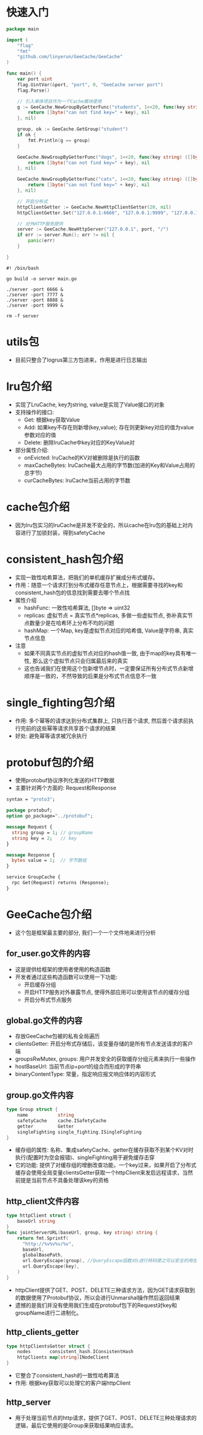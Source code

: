 # 快速入门
```go
package main

import (
	"flag"
	"fmt"
	"github.com/linyerun/GeeCache/GeeCache"
)

func main() {
	var port uint
	flag.UintVar(&port, "port", 0, "GeeCache server port")
	flag.Parse()

	// 引入单体项目作为一个Cache模块使用
	g := GeeCache.NewGroupByGetterFunc("students", 1<<20, func(key string) ([]byte, error) {
		return []byte("can not find key=" + key), nil
	}, nil)

	group, ok := GeeCache.GetGroup("student")
	if ok {
		fmt.Println(g == group)
	}

	GeeCache.NewGroupByGetterFunc("dogs", 1<<20, func(key string) ([]byte, error) {
		return []byte("can not find key=" + key), nil
	}, nil)

	GeeCache.NewGroupByGetterFunc("cats", 1<<20, func(key string) ([]byte, error) {
		return []byte("can not find key=" + key), nil
	}, nil)

	// 开启分布式
	httpClientGetter := GeeCache.NewHttpClientGetter(20, nil)
	httpClientGetter.Set("127.0.0.1:6666", "127.0.0.1:9999", "127.0.0.1:8888", "127.0.0.1:7777")

	// 对外HTTP服务提供
	server := GeeCache.NewHttpServer("127.0.0.1", port, "/")
	if err := server.Run(); err != nil {
		panic(err)
	}

}
```

```shell
#! /bin/bash

go build -o server main.go

./server -port 6666 &
./server -port 7777 &
./server -port 8888 &
./server -port 9999 &

rm -f server
```

# utils包
- 目前只整合了logrus第三方包进来，作用是进行日志输出

# lru包介绍
- 实现了LruCache, key为string, value是实现了Value接口的对象
- 支持操作的接口:
  - Get: 根据key获取Value 
  - Add: 如果key不存在则新增(key,value); 存在则更新key对应的值为value参数对应的值
  - Delete: 删除lruCache中key对应的KeyValue对
- 部分属性介绍:
  - onEvicted: lruCache的KV对被删除是执行的函数
  - maxCacheBytes: lruCache最大占用的字节数(加进的Key和Value占用的总字节)
  - curCacheBytes: lruCache当前占用的字节数

# cache包介绍
- 因为lru包实习的lruCache是并发不安全的，所以cache在lru包的基础上对内容进行了加锁封装，得到safetyCache

# consistent_hash包介绍
- 实现一致性哈希算法，把我们的单机缓存扩展成分布式缓存。
- 作用：随意一个请求打到分布式缓存任意节点上，根据需要寻找的key和consistent_hash包的信息找到需要去哪个节点找
- 属性介绍
  - hashFunc: 一致性哈希算法, []byte => uint32
  - replicas: 虚拟节点 = 真实节点*replicas, 多做一些虚拟节点, 弥补真实节点数量少是在哈希环上分布不均的问题
  - hashMap: 一个Map, key是虚拟节点对应的哈希值, Value是字符串, 真实节点信息
- 注意
  - 如果不同真实节点的虚拟节点对应的hash值一致, 由于map的key具有唯一性, 那么这个虚拟节点只会归属最后来的真实
  - 这也告诫我们在使用这个包新增节点时，一定要保证所有分布式节点新增顺序是一致的，不然导致的后果是分布式节点信息不一致

# single_fighting包介绍
- 作用: 多个幂等的请求达到分布式集群上, 只执行首个请求, 然后首个请求前执行完前的这些幂等请求共享首个请求的结果
- 好处: 避免幂等请求被冗余执行

# protobuf包的介绍
- 使用protobuf协议序列化发送的HTTP数据
- 主要针对两个方面的: Request和Response
```protobuf
syntax = "proto3";

package protobuf;
option go_package="../protobuf";

message Request {
  string group = 1; // groupName
  string key = 2;   // key
}

message Response {
  bytes value = 1;  // 字节数组
}

service GroupCache {
  rpc Get(Request) returns (Response);
}
```

# GeeCache包介绍
- 这个包是框架最主要的部分, 我们一个一个文件地来进行分析

## for_user.go文件的内容
- 这是提供给框架的使用者使用的构造函数
- 开发者通过这些构造函数可以使用一下功能:
  - 开启缓存分组
  - 开启HTTP服务对外暴露节点, 使得外部应用可以使用该节点的缓存分组
  - 开启分布式节点服务
## global.go文件的内容
- 存放GeeCache包被的私有全局遍历
- clientsGetter: 开启分布式存储后，该变量存储的是所有节点发送请求的客户端
- groupsRwMutex, groups: 用户并发安全的获取缓存分组元素来执行一些操作
- hostBaseUrl: 当前节点ip+port的组合而形成的字符串
- binaryContentType: 常量，指定响应报文响应体的内容形式
## group.go文件内容
```go
type Group struct {
	name           string
	safetyCache    cache.ISafetyCache
	getter         Getter
	singleFighting single_fighting.ISingleFighting
}
```
- 缓存组的属性: 名称、集成safetyCache、getter在缓存获取不到某个KV对时执行(配置时为空会报错)、singleFighting用于避免缓存击穿
- 它的功能: 提供了对缓存组的增删改查功能，一个key过来，如果开启了分布式缓存会使用全局变量clientsGetter获取一个httpClient来发启远程请求，当然前提是当前节点不具备处理该key的资格

## http_client文件内容
```go
type httpClient struct {
	baseUrl string
}
func jointServerURL(baseUrl, group, key string) string {
    return fmt.Sprintf(
      "http://%v%v%v/%v",
      baseUrl,
      globalBasePath,
      url.QueryEscape(group), //QueryEscape函数对s进行转码使之可以安全的用在URL查询里。有些特殊字符不能用可转的
      url.QueryEscape(key),
    )
}
```
- httpClient提供了GET、POST、DELETE三种请求方法，因为GET请求获取到的数据使用了Protobuf协议，所以会进行Unmarshal操作然后返回结果
- 遗憾的是我们并没有使用我们生成在protobuf包下的Request对key和groupName进行二进制化。

## http_clients_getter
```go
type httpClientsGetter struct {
	nodes       consistent_hash.IConsistentHash
	httpClients map[string]INodeClient
}
```
- 它整合了consistent_hash的一致性哈希算法
- 作用: 根据key获取可以处理它的客户端httpClient

## http_server
- 用于处理当前节点的http请求，提供了GET、POST、DELETE三种处理请求的逻辑，最后它使用的是Group来获取结果响应请求。